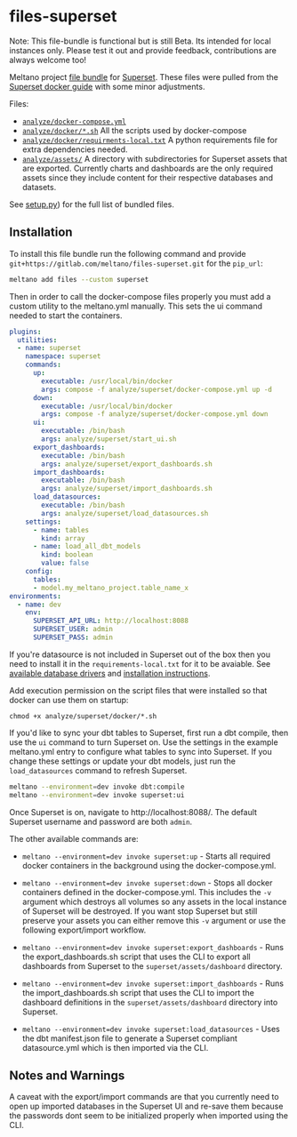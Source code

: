 # files-superset

Note: This file-bundle is functional but is still Beta. Its intended for local instances only. Please test it out and provide feedback, contributions are always welcome too!

Meltano project [file bundle](https://meltano.com/docs/command-line-interface.html#file-bundle) for [Superset](https://superset.apache.org/). These files were pulled from the [Superset docker guide](https://superset.apache.org/docs/installation/installing-superset-using-docker-compose) with some minor adjustments.

Files:
- [`analyze/docker-compose.yml`](./bundle/analyze/docker-compose.yml) 
- [`analyze/docker/*.sh`](./bundle/analyze/docker/) All the scripts used by docker-compose
- [`analyze/docker/requirments-local.txt`](./bundle/analyze/docker/requirments-local.txt) A python requirements file for extra dependencies needed.
- [`analyze/assets/`](./bundle/analyze/assets) A directory with subdirectories for Superset assets that are exported. Currently charts and dashboards are the only required assets since they include content for their respective databases and datasets.

See [setup.py](./setup.py)) for the full list of bundled files.

## Installation

To install this file bundle run the following command and provide `git+https://gitlab.com/meltano/files-superset.git` for the `pip_url`:


```bash
meltano add files --custom superset
```

Then in order to call the docker-compose files properly you must add a custom utility to the meltano.yml manually. This sets the ui command needed to start the containers.

```yml
plugins:
  utilities:
  - name: superset
    namespace: superset
    commands:
      up:
        executable: /usr/local/bin/docker
        args: compose -f analyze/superset/docker-compose.yml up -d
      down:
        executable: /usr/local/bin/docker
        args: compose -f analyze/superset/docker-compose.yml down
      ui:
        executable: /bin/bash
        args: analyze/superset/start_ui.sh
      export_dashboards:
        executable: /bin/bash
        args: analyze/superset/export_dashboards.sh
      import_dashboards:
        executable: /bin/bash
        args: analyze/superset/import_dashboards.sh
      load_datasources:
        executable: /bin/bash
        args: analyze/superset/load_datasources.sh
    settings:
      - name: tables
        kind: array
      - name: load_all_dbt_models
        kind: boolean
        value: false
    config:
      tables:
      - model.my_meltano_project.table_name_x
environments:
  - name: dev
    env:
      SUPERSET_API_URL: http://localhost:8088
      SUPERSET_USER: admin
      SUPERSET_PASS: admin
```

If you're datasource is not included in Superset out of the box then you need to install it in the `requirements-local.txt` for it to be avaiable. See [available database drivers](https://superset.apache.org/docs/databases/installing-database-drivers) and [installation instructions](https://superset.apache.org/docs/databases/dockeradddrivers).

Add execution permission on the script files that were installed so that docker can use them on startup: 

`chmod +x analyze/superset/docker/*.sh`

If you'd like to sync your dbt tables to Superset, first run a dbt compile, then use the `ui` command to turn Superset on.
Use the settings in the example meltano.yml entry to configure what tables to sync into Superset.
If you change these settings or update your dbt models, just run the `load_datasources` command to refresh Superset.

```bash
meltano --environment=dev invoke dbt:compile
meltano --environment=dev invoke superset:ui
```

Once Superset is on, navigate to http://localhost:8088/. The default Superset username and password are both `admin`.

The other available commands are:

* `meltano --environment=dev invoke superset:up` - Starts all required docker containers in the background using the docker-compose.yml.

* `meltano --environment=dev invoke superset:down` - Stops all docker containers defined in the docker-compose.yml. This includes the `-v` argument which destroys all volumes so any assets in the local instance of Superset will be destroyed. If you want stop Superset but still preserve your assets you can either remove this `-v` argument or use the following export/import workflow.

* `meltano --environment=dev invoke superset:export_dashboards` - Runs the export_dashboards.sh script that uses the CLI to export all dashboards from Superset to the `superset/assets/dashboard` directory.

* `meltano --environment=dev invoke superset:import_dashboards` - Runs the import_dashboards.sh script that uses the CLI to import the dashboard definitions in the `superset/assets/dashboard` directory into Superset.

* `meltano --environment=dev invoke superset:load_datasources` - Uses the dbt manifest.json file to generate a Superset compliant datasource.yml which is then imported via the CLI.

## Notes and Warnings

A caveat with the export/import commands are that you currently need to open up imported databases in the Superset UI and re-save them because the passwords dont seem to be initialized properly when imported using the CLI.
